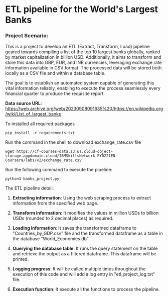 # ETL pipeline for the World's Largest Banks

### Project Scenario:
This is a project to develop an ETL (Extract, Transform, Load) pipeline geared towards compiling a list of the top 10 largest banks globally, ranked by market capitalization in billion USD. Additionally, it aims to transform and store this data into GBP, EUR, and INR currencies, leveraging exchange rate information available in CSV format. The processed data will be stored both locally as a CSV file and within a database table.

The goal is to establish an automated system capable of generating this vital information reliably, enabling to execute the process seamlessly every financial quarter to produce the requisite report.



**Data source URL**:
https://web.archive.org/web/20230908091635%20/https://en.wikipedia.org/wiki/List_of_largest_banks


To installed all required packages 

```
pip install -r requirements.txt
```

Run the command in the shell to download exchange_rate.csv file
```
wget https://cf-courses-data.s3.us.cloud-object-storage.appdomain.cloud/IBMSkillsNetwork-PY0221EN-Coursera/labs/v2/exchange_rate.csv
```


Run the following command to execute the pipeline:


```
python3 banks_project.py
```


The ETL pipeline detail:

1. **Extracting information**: 
Using the web scraping process to extract information from the specified web page. 

2. **Transform information**:
It modifies the values in million USDs to billion USDs (rounded to 2 decimal places) as required.

3. **Loading information**:
It saves the transformed dataframe to "Countries_by_GDP.csv" file and the transformed dataframe as a table in the database "World_Economies.db".

4. **Querying the database table**:
It runs the query statement on the table and retrieve the output as a filtered dataframe. This dataframe will be printed.

5. **Logging progress**:
It will be called multiple times throughout the execution of this code and will add a log entry in "etl_project_log.txt" file.

6. **Execution function**:
It execute all the functions to process the pipeline.

